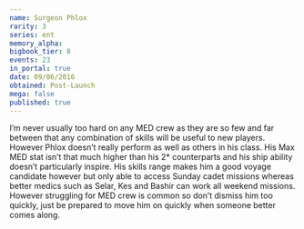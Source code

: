 ```yaml
---
name: Surgeon Phlox
rarity: 3
series: ent
memory_alpha:
bigbook_tier: 8
events: 23
in_portal: true
date: 09/06/2016
obtained: Post-Launch
mega: false
published: true
---
```


I’m never usually too hard on any MED crew as they are so few and far between that any combination of skills will be useful to new players. However Phlox doesn’t really perform as well as others in his class. His Max MED stat isn’t that much higher than his 2* counterparts and his ship ability doesn’t particularly inspire. His skills range makes him a good voyage candidate however but only able to access Sunday cadet missions whereas better medics such as Selar, Kes and Bashir can work all weekend missions. However struggling for MED crew is common so don’t dismiss him too quickly, just be prepared to move him on quickly when someone better comes along.
